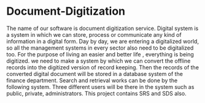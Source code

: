 # Document-Digitization
The name of our software is document digitization service. Digital system is a system in which we can store,             process or communicate any kind of  information in a digital form. Day by day, we are entering a digitalized world,             so all the management systems in every sector also need to be digitalized too. For the purpose of                 living an easier and better life , everything is being digitized. we need to make a system by which                 we can convert the offline records into the digitized version of record keeping. Then the records of                 the converted digital document will be stored in a database system of the finance department.                 Search and retrieval works can be done by the following system. Three different users will be there in the system such as public, private, administrators. This project contains SRS and SDS also.
